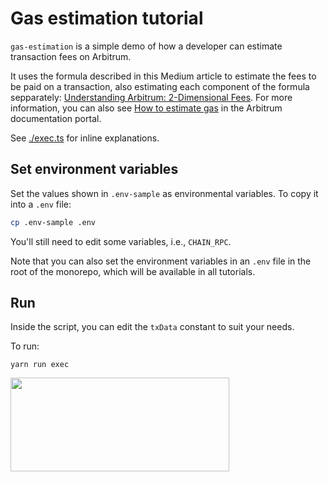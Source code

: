 # Gas estimation tutorial

`gas-estimation` is a simple demo of how a developer can estimate transaction fees on Arbitrum.

It uses the formula described in this Medium article to estimate the fees to be paid on a transaction, also estimating each component of the formula sepparately: [Understanding Arbitrum: 2-Dimensional Fees](https://medium.com/offchainlabs/understanding-arbitrum-2-dimensional-fees-fd1d582596c9). For more information, you can also see [How to estimate gas](https://docs.arbitrum.io/build-decentralized-apps/how-to-estimate-gas) in the Arbitrum documentation portal.

See [./exec.ts](./scripts/exec.ts) for inline explanations.

## Set environment variables

Set the values shown in `.env-sample` as environmental variables. To copy it into a `.env` file:

```bash
cp .env-sample .env
```

You'll still need to edit some variables, i.e., `CHAIN_RPC`.

Note that you can also set the environment variables in an `.env` file in the root of the monorepo, which will be available in all tutorials.

## Run

Inside the script, you can edit the `txData` constant to suit your needs.

To run:

```
yarn run exec
```

<p align="left">
  <img width="350" height="150" src= "../../assets/logo.svg" />
</p>
